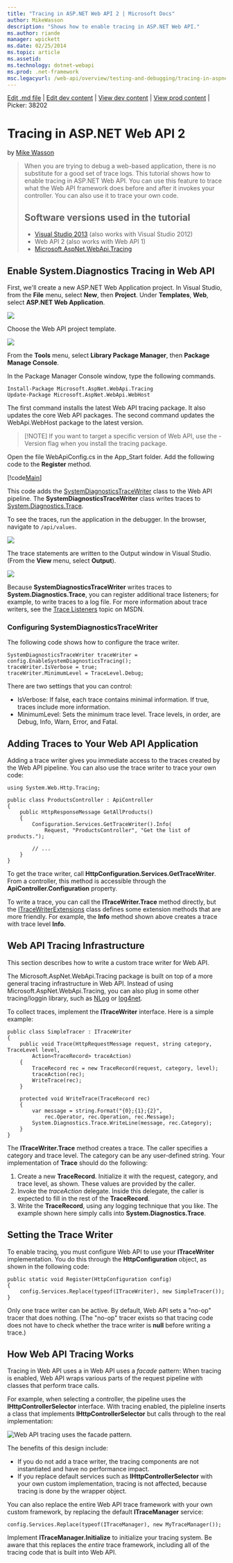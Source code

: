 ```yaml
---
title: "Tracing in ASP.NET Web API 2 | Microsoft Docs"
author: MikeWasson
description: "Shows how to enable tracing in ASP.NET Web API."
ms.author: riande
manager: wpickett
ms.date: 02/25/2014
ms.topic: article
ms.assetid: 
ms.technology: dotnet-webapi
ms.prod: .net-framework
msc.legacyurl: /web-api/overview/testing-and-debugging/tracing-in-aspnet-web-api
---
```

[Edit .md file](C:\Projects\msc\dev\Msc.Www\Web.ASP\App_Data\github\web-api\overview\testing-and-debugging\tracing-in-aspnet-web-api.md) | [Edit dev content](http://www.aspdev.net/umbraco#/content/content/edit/38196) | [View dev content](http://docs.aspdev.net/tutorials/web-api/overview/testing-and-debugging/tracing-in-aspnet-web-api.html) | [View prod content](http://www.asp.net/web-api/overview/testing-and-debugging/tracing-in-aspnet-web-api) | Picker: 38202

Tracing in ASP.NET Web API 2
====================
by [Mike Wasson](https://github.com/MikeWasson)

> When you are trying to debug a web-based application, there is no substitute for a good set of trace logs. This tutorial shows how to enable tracing in ASP.NET Web API. You can use this feature to trace what the Web API framework does before and after it invokes your controller. You can also use it to trace your own code.
> 
> ## Software versions used in the tutorial
> 
> 
> - [Visual Studio 2013](https://www.microsoft.com/visualstudio/eng/2013-downloads) (also works with Visual Studio 2012)
> - Web API 2 (also works with Web API 1)
> - [Microsoft.AspNet.WebApi.Tracing](http://www.nuget.org/packages/Microsoft.AspNet.WebApi.Tracing)


## Enable System.Diagnostics Tracing in Web API

First, we'll create a new ASP.NET Web Application project. In Visual Studio, from the **File** menu, select **New**, then **Project**. Under **Templates**, **Web**, select **ASP.NET Web Application**.

[![](tracing-in-aspnet-web-api/_static/image2.png)](tracing-in-aspnet-web-api/_static/image1.png)

Choose the Web API project template.

[![](tracing-in-aspnet-web-api/_static/image4.png)](tracing-in-aspnet-web-api/_static/image3.png)

From the **Tools** menu, select **Library Package Manager**, then **Package Manage Console**.

In the Package Manager Console window, type the following commands.

    Install-Package Microsoft.AspNet.WebApi.Tracing
    Update-Package Microsoft.AspNet.WebApi.WebHost

The first command installs the latest Web API tracing package. It also updates the core Web API packages. The second command updates the WebApi.WebHost package to the latest version.

> [!NOTE] If you want to target a specific version of Web API, use the -Version flag when you install the tracing package.


Open the file WebApiConfig.cs in the App\_Start folder. Add the following code to the **Register** method.

[!code[Main](tracing-in-aspnet-web-api/samples/sample1.xml?highlight=6)]

This code adds the [SystemDiagnosticsTraceWriter](https://msdn.microsoft.com/en-us/library/system.web.http.tracing.systemdiagnosticstracewriter.aspx) class to the Web API pipeline. The **SystemDiagnosticsTraceWriter** class writes traces to [System.Diagnostics.Trace](https://msdn.microsoft.com/en-us/library/system.diagnostics.trace).

To see the traces, run the application in the debugger. In the browser, navigate to `/api/values`.

![](tracing-in-aspnet-web-api/_static/image5.png)

The trace statements are written to the Output window in Visual Studio. (From the **View** menu, select **Output**).

[![](tracing-in-aspnet-web-api/_static/image7.png)](tracing-in-aspnet-web-api/_static/image6.png)

Because **SystemDiagnosticsTraceWriter** writes traces to **System.Diagnostics.Trace**, you can register additional trace listeners; for example, to write traces to a log file. For more information about trace writers, see the [Trace Listeners](https://msdn.microsoft.com/en-us/library/4y5y10s7.aspx) topic on MSDN.

### Configuring SystemDiagnosticsTraceWriter

The following code shows how to configure the trace writer.

    SystemDiagnosticsTraceWriter traceWriter = config.EnableSystemDiagnosticsTracing();
    traceWriter.IsVerbose = true;
    traceWriter.MinimumLevel = TraceLevel.Debug;

There are two settings that you can control:

- IsVerbose: If false, each trace contains minimal information. If true, traces include more information.
- MinimumLevel: Sets the minimum trace level. Trace levels, in order, are Debug, Info, Warn, Error, and Fatal.

## Adding Traces to Your Web API Application

Adding a trace writer gives you immediate access to the traces created by the Web API pipeline. You can also use the trace writer to trace your own code:

    using System.Web.Http.Tracing;
    
    public class ProductsController : ApiController
    {
        public HttpResponseMessage GetAllProducts()
        {
            Configuration.Services.GetTraceWriter().Info(
                Request, "ProductsController", "Get the list of products.");
    
            // ...
        }
    }

To get the trace writer, call **HttpConfiguration.Services.GetTraceWriter**. From a controller, this method is accessible through the **ApiController.Configuration** property.

To write a trace, you can call the **ITraceWriter.Trace** method directly, but the [ITraceWriterExtensions](https://msdn.microsoft.com/en-us/library/system.web.http.tracing.itracewriterextensions.aspx) class defines some extension methods that are more friendly. For example, the **Info** method shown above creates a trace with trace level **Info**.

## Web API Tracing Infrastructure

This section describes how to write a custom trace writer for Web API.

The Microsoft.AspNet.WebApi.Tracing package is built on top of a more general tracing infrastructure in Web API. Instead of using Microsoft.AspNet.WebApi.Tracing, you can also plug in some other tracing/loggin library, such as [NLog](http://nlog-project.org/) or [log4net](http://logging.apache.org/log4net/).

To collect traces, implement the **ITraceWriter** interface. Here is a simple example:

    public class SimpleTracer : ITraceWriter
    {
        public void Trace(HttpRequestMessage request, string category, TraceLevel level, 
            Action<TraceRecord> traceAction)
        {
            TraceRecord rec = new TraceRecord(request, category, level);
            traceAction(rec);
            WriteTrace(rec);
        }
    
        protected void WriteTrace(TraceRecord rec)
        {
            var message = string.Format("{0};{1};{2}", 
                rec.Operator, rec.Operation, rec.Message);
            System.Diagnostics.Trace.WriteLine(message, rec.Category);
        }
    }

The **ITraceWriter.Trace** method creates a trace. The caller specifies a category and trace level. The category can be any user-defined string. Your implementation of **Trace** should do the following:

1. Create a new **TraceRecord**. Initialize it with the request, category, and trace level, as shown. These values are provided by the caller.
2. Invoke the *traceAction* delegate. Inside this delegate, the caller is expected to fill in the rest of the **TraceRecord**.
3. Write the **TraceRecord**, using any logging technique that you like. The example shown here simply calls into **System.Diagnostics.Trace**.

## Setting the Trace Writer

To enable tracing, you must configure Web API to use your **ITraceWriter** implementation. You do this through the **HttpConfiguration** object, as shown in the following code:

    public static void Register(HttpConfiguration config)
    {
        config.Services.Replace(typeof(ITraceWriter), new SimpleTracer());
    }

Only one trace writer can be active. By default, Web API sets a &quot;no-op&quot; tracer that does nothing. (The &quot;no-op&quot; tracer exists so that tracing code does not have to check whether the trace writer is **null** before writing a trace.)

## How Web API Tracing Works

Tracing in Web API uses a in Web API uses a *facade* pattern: When tracing is enabled, Web API wraps various parts of the request pipeline with classes that perform trace calls.

For example, when selecting a controller, the pipeline uses the **IHttpControllerSelector** interface. With tracing enabled, the pipleline inserts a class that implements **IHttpControllerSelector** but calls through to the real implementation:

![Web API tracing uses the facade pattern.](tracing-in-aspnet-web-api/_static/image8.png)

The benefits of this design include:

- If you do not add a trace writer, the tracing components are not instantiated and have no performance impact.
- If you replace default services such as **IHttpControllerSelector** with your own custom implementation, tracing is not affected, because tracing is done by the wrapper object.

You can also replace the entire Web API trace framework with your own custom framework, by replacing the default **ITraceManager** service:

    config.Services.Replace(typeof(ITraceManager), new MyTraceManager());

Implement **ITraceManager.Initialize** to initialize your tracing system. Be aware that this replaces the *entire* trace framework, including all of the tracing code that is built into Web API.